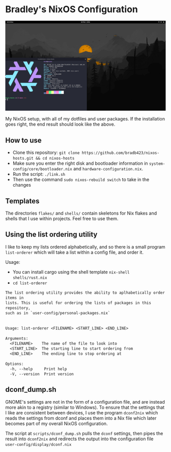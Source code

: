 # Bradley's NixOS Configuration

![Desired Outcome](images/desired-outcome.png)

My NixOS setup, with all of my dotfiles and user packages. If the installation
goes right, the end result should look like the above.

## How to use

- Clone this repository:
  `git clone https://github.com/bradb423/nixos-hosts.git && cd nixos-hosts`
- Make sure you enter the right disk and bootloader information in
  `system-config/core/bootloader.nix` and `hardware-configuration.nix`.
- Run the script: `./link.sh`
- Then use the command `sudo nixos-rebuild switch` to take in the changes

## Templates

The directories `flakes/` and `shells/` contain skeletons for Nix flakes and
shells that I use within projects. Feel free to use them.

## Using the list ordering utility

I like to keep my lists ordered alphabetically, and so there is a small program
`list-orderer` which will take a list within a config file, and order it.

Usage:

- You can install cargo using the shell template `nix-shell shells/rust.nix`
- `cd list-orderer`

```console
The list ordering utility provides the ability to aplhabetically order items in
lists. This is useful for ordering the lists of packages in this repository,
such as in `user-config/personal-packages.nix`


Usage: list-orderer <FILENAME> <START_LINE> <END_LINE>

Arguments:
  <FILENAME>    The name of the file to look into
  <START_LINE>  The starting line to start ordering from
  <END_LINE>    The ending line to stop ordering at

Options:
  -h, --help     Print help
  -V, --version  Print version
```

## dconf_dump.sh

GNOME's settings are not in the form of a configuration file, and are instead
more akin to a registry (similar to Windows). To ensure that the settings that
I like are consistent between devices, I use the program `dconf2nix` which
reads the settings from dconf and places them into a Nix file which later
becomes part of my overall NixOS configuration.

The script at `scripts/dconf_dump.sh` pulls the `dconf` settings, then pipes the
result into `dconf2nix` and redirects the output into the configuration file
`user-config/display/dconf.nix`
